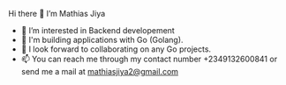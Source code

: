 Hi there 👋 I’m Mathias Jiya

- 👀 I’m interested in Backend developement
- 🌱 I'm building applications with Go (Golang).
- 👯 I look forward to collaborating on any Go projects.
- 📫 You can reach me through my contact number +2349132600841 or send me a mail at mathiasjiya2@gmail.com
